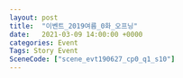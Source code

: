 ```yaml
---
layout: post
title:  "이벤트_2019여름_0화_오프닝"
date:   2021-03-09 14:00:00 +0000
categories: Event
Tags: Story Event
SceneCode: ["scene_evt190627_cp0_q1_s10"]
---
```

